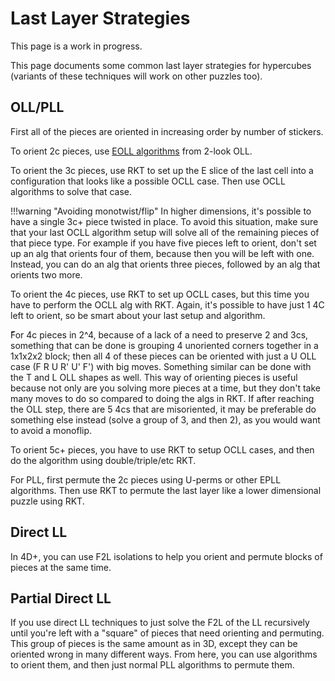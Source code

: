# Last Layer Strategies

This page is a work in progress.

This page documents some common last layer strategies for hypercubes (variants of these techniques will work on other puzzles too).

## OLL/PLL

First all of the pieces are oriented in increasing order by number of stickers.

To orient 2c pieces, use [EOLL algorithms](https://www.speedsolving.com/wiki/index.php?title=EOLL) from 2-look OLL.

To orient the 3c pieces, use RKT to set up the E slice of the last cell into a configuration that looks like a possible OCLL case. Then use OCLL algorithms to solve that case. 

!!!warning "Avoiding monotwist/flip"
    In higher dimensions, it's possible to have a single 3c+ piece twisted in place. To avoid this situation, make sure that your last OCLL algorithm setup will solve all of the remaining pieces of that piece type. For example if you have five pieces left to orient, don't set up an alg that orients four of them, because then you will be left with one. Instead, you can do an alg that orients three pieces, followed by an alg that orients two more.

To orient the 4c pieces, use RKT to set up OCLL cases, but this time you have to perform the OCLL alg with RKT. Again, it's possible to have just 1 4C left to orient, so be smart about your last setup and algorithm.

ّFor 4c pieces in 2^4, because of a lack of a need to preserve 2 and 3cs, something that can be done is grouping 4 unoriented corners together in a 1x1x2x2 block; then all 4 of these pieces can be oriented with just a U OLL case (F R U R' U' F') with big moves. Something similar can be done with the T and L OLL shapes as well. This way of orienting pieces is useful because not only are you solving more pieces at a time, but they don't take many moves to do so compared to doing the algs in RKT. If after reaching the OLL step, there are 5 4cs that are misoriented, it may be preferable do something else instead (solve a group of 3, and then 2), as you would want to avoid a monoflip.

To orient 5c+ pieces, you have to use RKT to setup OCLL cases, and then do the algorithm using double/triple/etc RKT.

For PLL, first permute the 2c pieces using U-perms or other EPLL algorithms. Then use RKT to permute the last layer like a lower dimensional puzzle using RKT.

## Direct LL

In 4D+, you can use F2L isolations to help you orient and permute blocks of pieces at the same time.

## Partial Direct LL

If you use direct LL techniques to just solve the F2L of the LL recursively until you're left with a "square" of pieces that need orienting and permuting. This group of pieces is the same amount as in 3D, except they can be oriented wrong in many different ways. From here, you can use algorithms to orient them, and then just normal PLL algorithms to permute them.

